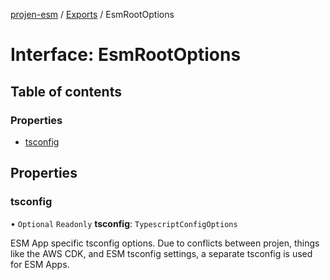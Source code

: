 [projen-esm](../README.md) / [Exports](../modules.md) / EsmRootOptions

# Interface: EsmRootOptions

## Table of contents

### Properties

- [tsconfig](EsmRootOptions.md#tsconfig)

## Properties

### tsconfig

• `Optional` `Readonly` **tsconfig**: `TypescriptConfigOptions`

ESM App specific tsconfig options.
Due to conflicts between projen, things like the AWS CDK, and ESM tsconfig settings, a separate tsconfig is used for ESM Apps.
